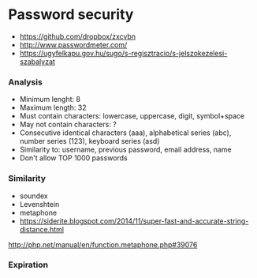 # Password security

- https://github.com/dropbox/zxcvbn
- http://www.passwordmeter.com/
- https://ugyfelkapu.gov.hu/sugo/s-regisztracio/s-jelszokezelesi-szabalyzat

### Analysis

- Minimum lenght: 8
- Maximum length: 32
- Must contain characters: lowercase, uppercase, digit, symbol+space
- May not contain characters: ?
- Consecutive identical characters (aaa), alphabetical series (abc), number series (123), keyboard series (asd)
- Similarity to: username, previous password, email address, name
- Don't allow TOP 1000 passwords

### Similarity

- soundex
- Levenshtein
- metaphone
- https://siderite.blogspot.com/2014/11/super-fast-and-accurate-string-distance.html

http://php.net/manual/en/function.metaphone.php#39076

### Expiration

